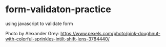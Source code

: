 # form-validaton-practice

using javascript to validate form

Photo by Alexander Grey: https://www.pexels.com/photo/pink-doughnut-with-colorful-sprinkles-intilt-shift-lens-3784440/
